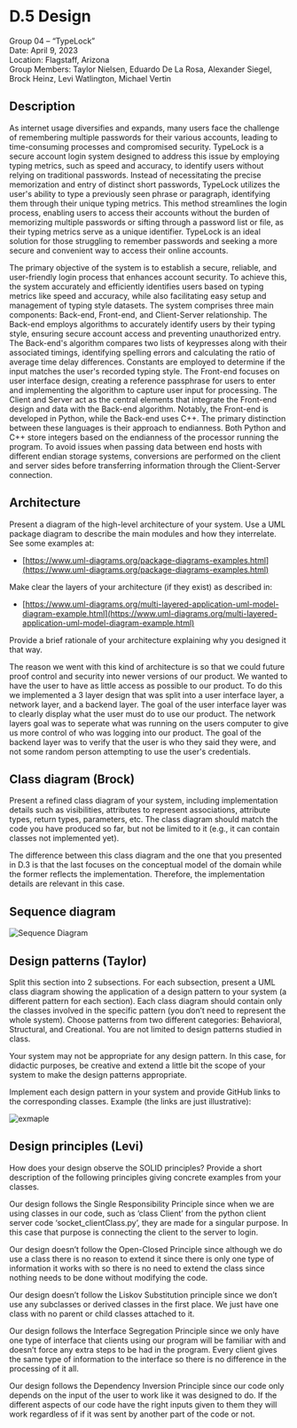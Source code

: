 # D.5 Design

Group 04 – “TypeLock”\
Date: April 9, 2023\
Location: Flagstaff, Arizona\
Group Members: Taylor Nielsen, Eduardo De La Rosa, Alexander Siegel, Brock Heinz, Levi Watlington, Michael Vertin

## Description

As internet usage diversifies and expands, many users face the challenge of remembering multiple passwords for their various accounts, leading to time-consuming processes and compromised security. TypeLock is a secure account login system designed to address this issue by employing typing metrics, such as speed and accuracy, to identify users without relying on traditional passwords. Instead of necessitating the precise memorization and entry of distinct short passwords, TypeLock utilizes the user's ability to type a previously seen phrase or paragraph, identifying them through their unique typing metrics. This method streamlines the login process, enabling users to access their accounts without the burden of memorizing multiple passwords or sifting through a password list or file, as their typing metrics serve as a unique identifier. TypeLock is an ideal solution for those struggling to remember passwords and seeking a more secure and convenient way to access their online accounts.

The primary objective of the system is to establish a secure, reliable, and user-friendly login process that enhances account security. To achieve this, the system accurately and efficiently identifies users based on typing metrics like speed and accuracy, while also facilitating easy setup and management of typing style datasets. The system comprises three main components: Back-end, Front-end, and Client-Server relationship. The Back-end employs algorithms to accurately identify users by their typing style, ensuring secure account access and preventing unauthorized entry. The Back-end's algorithm compares two lists of keypresses along with their associated timings, identifying spelling errors and calculating the ratio of average time delay differences. Constants are employed to determine if the input matches the user's recorded typing style. The Front-end focuses on user interface design, creating a reference passphrase for users to enter and implementing the algorithm to capture user input for processing. The Client and Server act as the central elements that integrate the Front-end design and data with the Back-end algorithm. Notably, the Front-end is developed in Python, while the Back-end uses C++. The primary distinction between these languages is their approach to endianness. Both Python and C++ store integers based on the endianness of the processor running the program. To avoid issues when passing data between end hosts with different endian storage systems, conversions are performed on the client and server sides before transferring information through the Client-Server connection.

## Architecture 

Present a diagram of the high-level architecture of your system. Use a UML package diagram to describe the main modules and how they interrelate.
See some examples at:

- [https://www.uml-diagrams.org/package-diagrams-examples.html](https://www.uml-diagrams.org/package-diagrams-examples.html)

Make clear the layers of your architecture (if they exist) as described in:

- [https://www.uml-diagrams.org/multi-layered-application-uml-model-diagram-example.html](https://www.uml-diagrams.org/multi-layered-application-uml-model-diagram-example.html)

Provide a brief rationale of your architecture explaining why you designed it that way.

The reason we went with this kind of architecture is so that we could future proof control and security into newer versions of our product. We wanted to have the user to have as little access as possible to our product. To do this we implemented a 3 layer design that was split into a user interface layer, a network layer, and a backend layer. The goal of the user interface layer was to clearly display what the user must do to use our product. The network layers goal was to seperate what was running on the users computer to give us more control of who was logging into our product. The goal of the backend layer was to verify that the user is who they said they were, and not some random person attempting to use the user's credentials. 


## Class diagram (Brock)

Present a refined class diagram of your system, including implementation details such as visibilities, attributes to represent associations, attribute types, return types, parameters, etc. The class diagram should match the code you have produced so far, but not be limited to it (e.g., it can contain classes not implemented yet).

The difference between this class diagram and the one that you presented in D.3 is that the last focuses on the conceptual model of the domain while the former reflects the implementation. Therefore, the implementation details are relevant in this case.

## Sequence diagram

![Sequence Diagram](https://cdn.discordapp.com/attachments/856622349516144665/1094706096297480302/CS386_GroupProject_SequenceDiagram.png)

## Design patterns (Taylor)

Split this section into 2 subsections. For each subsection, present a UML class diagram showing the application of a design pattern to your system (a different pattern for each section). Each class diagram should contain only the classes involved in the specific pattern (you don’t need to represent the whole system). Choose patterns from two different categories: Behavioral, Structural, and Creational. You are not limited to design patterns studied in class.

Your system may not be appropriate for any design pattern. In this case, for didactic purposes, be creative and extend a little bit the scope of your system to make the design patterns appropriate.

Implement each design pattern in your system and provide GitHub links to the corresponding classes. Example (the links are just illustrative):

![exmaple](https://cdn.discordapp.com/attachments/1093988004302950531/1093988073316044971/Screenshot_2023-04-07_at_12.57.17_PM.jpg)

## Design principles (Levi)

How does your design observe the SOLID principles? Provide a short description of the following principles giving concrete examples from your classes.

Our design follows the Single Responsibility Principle since when we are using classes in our code, such as ‘class Client’ from the python client server code ‘socket_clientClass.py’, they are made for a singular purpose. In this case that purpose is connecting the client to the server to login.

Our design doesn’t follow the Open-Closed Principle since although we do use a class there is no reason to extend it since there is only one type of information it works with so there is no need to extend the class since nothing needs to be done without modifying the code.

Our design doesn’t follow the Liskov Substitution principle since we don’t use any subclasses or derived classes in the first place. We just have one class with no parent or child classes attached to it.

Our design follows the Interface Segregation Principle since we only have one type of interface that clients using our program will be familiar with and doesn’t force any extra steps to be had in the program. Every client gives the same type of information to the interface so there is no difference in the processing of it all.

Our design follows the Dependency Inversion Principle since our code only depends on the input of the user to work like it was designed to do. If the different aspects of our code have the right inputs given to them they will work regardless of if it was sent by another part of the code or not.
